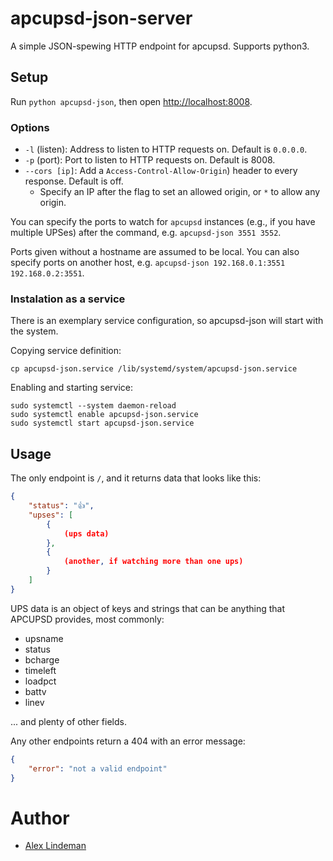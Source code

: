 # apcupsd-json-server

A simple JSON-spewing HTTP endpoint for apcupsd. Supports python3.

## Setup

Run `python apcupsd-json`, then open <http://localhost:8008>.

### Options

- `-l` (listen): Address to listen to HTTP requests on. Default is `0.0.0.0`.
- `-p` (port): Port to listen to HTTP requests on. Default is 8008.
- `--cors [ip]`: Add a `Access-Control-Allow-Origin`) header to every response. Default is off.
  - Specify an IP after the flag to set an allowed origin, or `*` to allow any origin.

You can specify the ports to watch for `apcupsd` instances (e.g., if you have multiple UPSes) after the command, e.g. `apcupsd-json 3551 3552`.

Ports given without a hostname are assumed to be local. You can also specify ports on another host, e.g. `apcupsd-json 192.168.0.1:3551 192.168.0.2:3551`.

### Instalation as a service

There is an exemplary service configuration, so apcupsd-json will start with the system.

Copying service definition:

```
cp apcupsd-json.service /lib/systemd/system/apcupsd-json.service
```

Enabling and starting service:
```
sudo systemctl --system daemon-reload
sudo systemctl enable apcupsd-json.service
sudo systemctl start apcupsd-json.service
```

## Usage

The only endpoint is `/`, and it returns data that looks like this:

```json
{
	"status": "👍",
	"upses": [
		{
			(ups data)
		},
		{
			(another, if watching more than one ups)
		}
	]
}
```

UPS data is an object of keys and strings that can be anything that APCUPSD provides, most commonly:

- upsname
- status
- bcharge
- timeleft
- loadpct
- battv
- linev

... and plenty of other fields.

Any other endpoints return a 404 with an error message:

```json
{
	"error": "not a valid endpoint"
}
```

# Author

- [Alex Lindeman](aelindeman)

[aelindeman]: https://github.com/aelindeman
